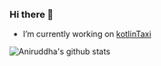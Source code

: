 ### Hi there 👋

- I’m currently working on [kotlinTaxi](https://github.com/Fameless4ellL/kotlinTaxi)


![Aniruddha's github stats](https://github-readme-stats.vercel.app/api?username=Fameless4ellL&show_icons=true&hide_border=true)


